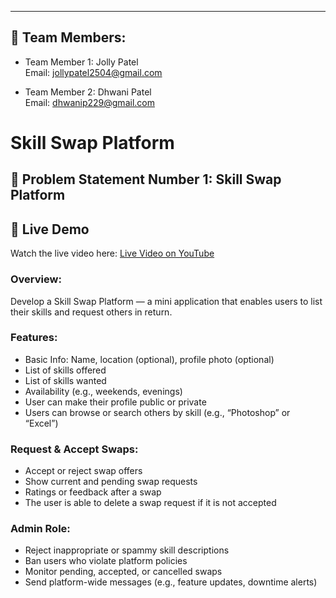 ---

## 👥 Team Members:

- Team Member 1: Jolly Patel  
  Email: jollypatel2504@gmail.com

- Team Member 2: Dhwani Patel  
  Email: dhwanip229@gmail.com

# Skill Swap Platform

## 🧠 Problem Statement Number 1: Skill Swap Platform
## 🎥 Live Demo

Watch the live video here: [Live Video on YouTube](https://youtu.be/x-I_pJcKPXg)

### Overview:
Develop a Skill Swap Platform — a mini application that enables users to list their skills and request others in return.

### Features:

- Basic Info: Name, location (optional), profile photo (optional)
- List of skills offered
- List of skills wanted
- Availability (e.g., weekends, evenings)
- User can make their profile public or private
- Users can browse or search others by skill (e.g., “Photoshop” or “Excel”)

### Request & Accept Swaps:
- Accept or reject swap offers
- Show current and pending swap requests
- Ratings or feedback after a swap
- The user is able to delete a swap request if it is not accepted

### Admin Role:
- Reject inappropriate or spammy skill descriptions
- Ban users who violate platform policies
- Monitor pending, accepted, or cancelled swaps
- Send platform-wide messages (e.g., feature updates, downtime alerts)


